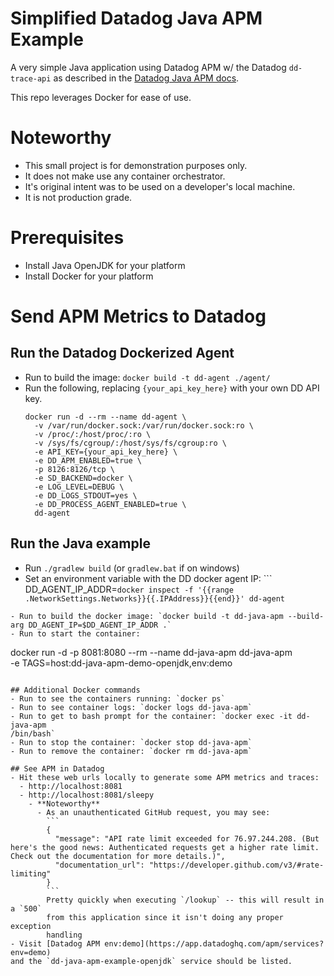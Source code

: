 # Simplified Datadog Java APM Example
A very simple Java application using Datadog APM w/ the Datadog `dd-trace-api`
as described in the [Datadog Java APM
docs](https://docs.datadoghq.com/tracing/languages/java/#trace-annotation).

This repo leverages Docker for ease of use.

# Noteworthy
- This small project is for demonstration purposes only.
- It does not make use any container orchestrator.
- It's original intent was to be used on a developer's local machine.
- It is not production grade.

# Prerequisites
- Install Java OpenJDK for your platform
- Install Docker for your platform

# Send APM Metrics to Datadog
## Run the Datadog Dockerized Agent
- Run to build the image: `docker build -t dd-agent ./agent/`
- Run the following, replacing `{your_api_key_here}` with your
own DD API key.
  ```
  docker run -d --rm --name dd-agent \
    -v /var/run/docker.sock:/var/run/docker.sock:ro \
    -v /proc/:/host/proc/:ro \
    -v /sys/fs/cgroup/:/host/sys/fs/cgroup:ro \
    -e API_KEY={your_api_key_here} \
    -e DD_APM_ENABLED=true \
    -p 8126:8126/tcp \
    -e SD_BACKEND=docker \
    -e LOG_LEVEL=DEBUG \
    -e DD_LOGS_STDOUT=yes \
    -e DD_PROCESS_AGENT_ENABLED=true \
    dd-agent
  ```

## Run the Java example
- Run `./gradlew build` (or `gradlew.bat` if on windows)
- Set an environment variable with the DD docker agent IP: ```
  DD_AGENT_IP_ADDR=`docker inspect -f
  '{{range .NetworkSettings.Networks}}{{.IPAddress}}{{end}}' dd-agent`
```
- Run to build the docker image: `docker build -t dd-java-apm --build-arg DD_AGENT_IP=$DD_AGENT_IP_ADDR .`
- Run to start the container:
  ```
  docker run -d -p 8081:8080 --rm --name dd-java-apm dd-java-apm \
  -e TAGS=host:dd-java-apm-demo-openjdk,env:demo
  ```

## Additional Docker commands
- Run to see the containers running: `docker ps`
- Run to see container logs: `docker logs dd-java-apm`
- Run to get to bash prompt for the container: `docker exec -it dd-java-apm
/bin/bash`
- Run to stop the container: `docker stop dd-java-apm`
- Run to remove the container: `docker rm dd-java-apm`

## See APM in Datadog
- Hit these web urls locally to generate some APM metrics and traces:
    - http://localhost:8081
    - http://localhost:8081/sleepy
      - **Noteworthy**
        - As an unauthenticated GitHub request, you may see:
          ```
          {
            "message": "API rate limit exceeded for 76.97.244.208. (But here's the good news: Authenticated requests get a higher rate limit. Check out the documentation for more details.)",
            "documentation_url": "https://developer.github.com/v3/#rate-limiting"
          }
          ```
          Pretty quickly when executing `/lookup` -- this will result in a `500`
          from this application since it isn't doing any proper exception
          handling
- Visit [Datadog APM env:demo](https://app.datadoghq.com/apm/services?env=demo)
and the `dd-java-apm-example-openjdk` service should be listed.
